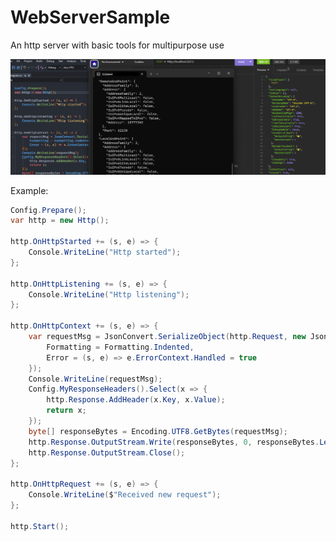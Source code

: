 # WebServerSample
An http server with basic tools for multipurpose use

![metinyakar.WebServerSample](https://raw.githubusercontent.com/meto260/WebServerSample/master/webserver_ss.png)

  Example:
```csharp
Config.Prepare();
var http = new Http();

http.OnHttpStarted += (s, e) => {
    Console.WriteLine("Http started");
};

http.OnHttpListening += (s, e) => {
    Console.WriteLine("Http listening");
};

http.OnHttpContext += (s, e) => {
    var requestMsg = JsonConvert.SerializeObject(http.Request, new JsonSerializerSettings {
        Formatting = Formatting.Indented,
        Error = (s, e) => e.ErrorContext.Handled = true
    });
    Console.WriteLine(requestMsg);
    Config.MyResponseHeaders().Select(x => {
        http.Response.AddHeader(x.Key, x.Value);
        return x;
    });
    byte[] responseBytes = Encoding.UTF8.GetBytes(requestMsg);
    http.Response.OutputStream.Write(responseBytes, 0, responseBytes.Length);
    http.Response.OutputStream.Close();
};

http.OnHttpRequest += (s, e) => {
    Console.WriteLine($"Received new request");
};

http.Start();
```
</code>
